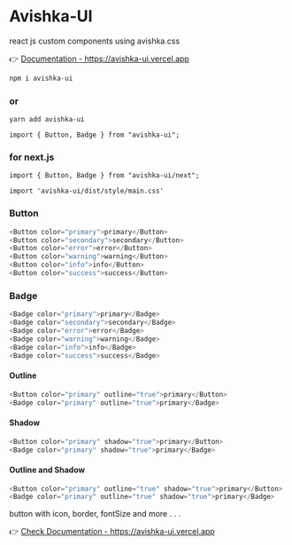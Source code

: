 # Avishka-UI
react js custom components using avishka.css

👉  [Documentation - https://avishka-ui.vercel.app ](https://avishka-ui.vercel.app/)

```jsx
npm i avishka-ui
```
### or
```
yarn add avishka-ui
```

```
import { Button, Badge } from "avishka-ui";
```

### for next.js
```
import { Button, Badge } from "avishka-ui/next";

import 'avishka-ui/dist/style/main.css'

```


### Button 
```js
<Button color="primary">primary</Button>
<Button color="secondary">secondary</Button>
<Button color="error">error</Button>
<Button color="warning">warning</Button>
<Button color="info">info</Button>
<Button color="success">success</Button>
``` 

### Badge
```js
<Badge color="primary">primary</Badge>
<Badge color="secondary">secondary</Badge>
<Badge color="error">error</Badge>
<Badge color="warning">warning</Badge>
<Badge color="info">info</Badge>
<Badge color="success">success</Badge>
``` 

#### Outline 
```js
<Button color="primary" outline="true">primary</Button>
<Badge color="primary" outline="true">primary</Badge>
```

#### Shadow
```js
<Button color="primary" shadow="true">primary</Button>
<Badge color="primary" shadow="true">primary</Badge>
```

#### Outline and Shadow
```js
<Button color="primary" outline="true" shadow="true">primary</Button>
<Badge color="primary" outline="true" shadow="true">primary</Badge>
```

button with icon, border, fontSize and more . . .

👉  [Check Documentation - https://avishka-ui.vercel.app ](https://avishka-ui.vercel.app/)

